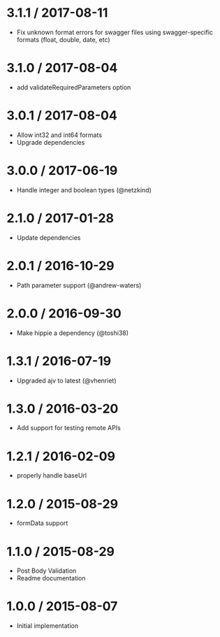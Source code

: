 3.1.1 / 2017-08-11
==================

  * Fix unknown format errors for swagger files using swagger-specific formats (float, double, date, etc)

3.1.0 / 2017-08-04
==================

  * add validateRequiredParameters option

3.0.1 / 2017-08-04
==================

  * Allow int32 and int64 formats
  * Upgrade dependencies

3.0.0 / 2017-06-19
==================

  * Handle integer and boolean types (@netzkind)

2.1.0 / 2017-01-28
==================

  * Update dependencies

2.0.1 / 2016-10-29
==================

  * Path parameter support (@andrew-waters)

2.0.0 / 2016-09-30
==================

  * Make hippie a dependency (@toshi38)

1.3.1 / 2016-07-19
==================

  * Upgraded ajv to latest (@vhenriet)

1.3.0 / 2016-03-20
==================

  * Add support for testing remote APIs

1.2.1 / 2016-02-09
==================

  * properly handle baseUrl

1.2.0 / 2015-08-29
==================

  * formData support

1.1.0 / 2015-08-29
==================

  * Post Body Validation
  * Readme documentation

1.0.0 / 2015-08-07
==================

  * Initial implementation
